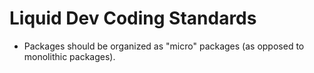 # Liquid Dev Coding Standards

* Packages should be organized as "micro" packages (as opposed to monolithic packages).
